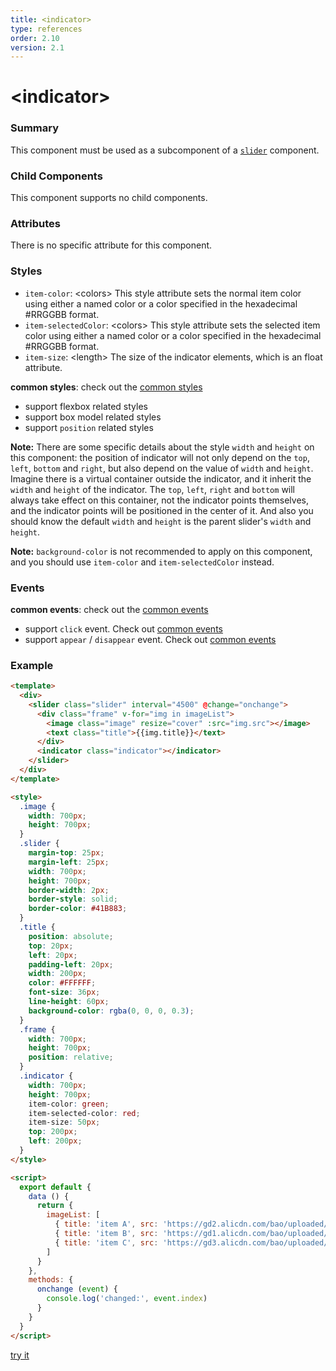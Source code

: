 ```yaml
---
title: <indicator>
type: references
order: 2.10
version: 2.1
---
```


# &lt;indicator&gt;

### Summary

This component must be used as a subcomponent of a [`slider`](./slider.html) component.

### Child Components

This component supports no child components.

### Attributes

There is no specific attribute for this component.

### Styles

- `item-color`: &lt;colors&gt; This style attribute sets the normal item color using either a named color or a color specified in the hexadecimal #RRGGBB format.
- `item-selectedColor`: &lt;colors&gt; This style attribute sets the selected item color using either a named color or a color specified in the hexadecimal #RRGGBB format.
- `item-size`: &lt;length&gt; The size of the indicator elements, which is an float attribute.

**common styles**: check out the [common styles](../common-style.html)

- support flexbox related styles
- support box model related styles
- support ``position`` related styles

**Note:** There are some specific details about the style `width` and `height` on this component: the position of indicator will not only depend on the `top`, `left`, `bottom` and `right`, but also depend on the value of `width` and `height`. Imagine there is a virtual container outside the indicator, and it inherit the `width` and `height` of the indicator. The `top`, `left`, `right` and `bottom` will always take effect on this container, not the indicator points themselves, and the indicator points will be positioned in the center of it. And also you should know the default `width` and `height` is the parent slider's `width` and `height`.

**Note:** `background-color` is not recommended to apply on this component, and you should use `item-color` and `item-selectedColor` instead.

### Events

**common events**: check out the [common events](../common-event.html)

- support `click` event. Check out [common events](../common-event.html)
- support `appear` / `disappear` event. Check out [common events](../common-event.html)

### Example

```html
<template>
  <div>
    <slider class="slider" interval="4500" @change="onchange">
      <div class="frame" v-for="img in imageList">
        <image class="image" resize="cover" :src="img.src"></image>
        <text class="title">{{img.title}}</text>
      </div>
      <indicator class="indicator"></indicator>
    </slider>
  </div>
</template>

<style>
  .image {
    width: 700px;
    height: 700px;
  }
  .slider {
    margin-top: 25px;
    margin-left: 25px;
    width: 700px;
    height: 700px;
    border-width: 2px;
    border-style: solid;
    border-color: #41B883;
  }
  .title {
    position: absolute;
    top: 20px;
    left: 20px;
    padding-left: 20px;
    width: 200px;
    color: #FFFFFF;
    font-size: 36px;
    line-height: 60px;
    background-color: rgba(0, 0, 0, 0.3);
  }
  .frame {
    width: 700px;
    height: 700px;
    position: relative;
  }
  .indicator {
    width: 700px;
    height: 700px;
    item-color: green;
    item-selected-color: red;
    item-size: 50px;
    top: 200px;
    left: 200px;
  }
</style>

<script>
  export default {
    data () {
      return {
        imageList: [
          { title: 'item A', src: 'https://gd2.alicdn.com/bao/uploaded/i2/T14H1LFwBcXXXXXXXX_!!0-item_pic.jpg'},
          { title: 'item B', src: 'https://gd1.alicdn.com/bao/uploaded/i1/TB1PXJCJFXXXXciXFXXXXXXXXXX_!!0-item_pic.jpg'},
          { title: 'item C', src: 'https://gd3.alicdn.com/bao/uploaded/i3/TB1x6hYLXXXXXazXVXXXXXXXXXX_!!0-item_pic.jpg'}
        ]
      }
    },
    methods: {
      onchange (event) {
        console.log('changed:', event.index)
      }
    }
  }
</script>
```

[try it](http://dotwe.org/vue/d2a654c4b75f1b4d80336c8a5fe133b9)